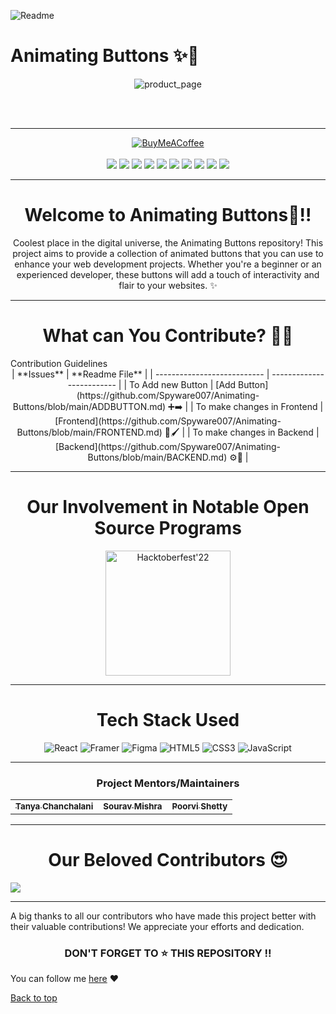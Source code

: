 <!-- ANIMATING BUTTONS x GSSOC23 -->

![Readme](https://github.com/Spyware007/Animating-Buttons/assets/89961974/213e31d6-222e-4552-a76c-4c417a066be1)

<!-- ANIMATING BUTTONS HEADING -->
# Animating Buttons ✨🚀

<div align="center">
  
![product_page](https://github.com/Spyware007/Animating-Buttons/assets/89961974/dc902bc6-cb04-47d5-adf9-5a4a0cbf5e9f)

</div>

<br> <br>

---

<div align="center">
  <a href="https://www.buymeacoffee.com/omgawande">
    <img src="https://img.shields.io/badge/Buy%20Me%20a%20Coffee-ffdd00?style=for-the-badge&logo=buy-me-a-coffee&logoColor=black" alt="BuyMeACoffee">
  </a>
</div>

<br>

<div align="center">
  <img src="https://img.shields.io/github/contributors/spyware007/Animating-Buttons?style=for-the-badge" />
  <img src="https://img.shields.io/github/last-commit/spyware007/Animating-Buttons?style=for-the-badge" />
  <img src="https://img.shields.io/github/issues-pr-closed/spyware007/Animating-Buttons?style=for-the-badge" />
  <img src="https://img.shields.io/github/issues-raw/spyware007/Animating-Buttons?style=for-the-badge" />
  <img src="https://img.shields.io/github/stars/spyware007/Animating-Buttons?style=for-the-badge" />
  <img src="https://img.shields.io/github/repo-size/spyware007/Animating-Buttons?style=for-the-badge" />
  <img src="https://img.shields.io/github/issues-closed-raw/spyware007/Animating-Buttons?style=for-the-badge" />
  <img src="https://img.shields.io/github/issues-pr-closed-raw/spyware007/Animating-Buttons?style=for-the-badge" />
  <img src="https://img.shields.io/github/forks/spyware007/Animating-Buttons?style=for-the-badge" />
  <img src="https://svgshare.com/i/tYz.svg" />
</div>

---

<div align="center" >
  <h1>Welcome to Animating Buttons🎉!!</h1>
</div>

<div align="center">
  Coolest place in the digital universe, the Animating Buttons repository! This project aims to provide a collection of animated buttons that you can use to enhance your web development projects. Whether you're a beginner or an experienced developer, these buttons will add a touch of interactivity and flair to your websites. ✨
</div>

---

<h1 align="center">What can You Contribute? 👩‍💻</h1>

<div>
Contribution Guidelines
</div>

<div align="center">
  | **Issues** | **Readme File** |
  | --------------------------- | ------------------------- |
  | To Add new Button | [Add Button](https://github.com/Spyware007/Animating-Buttons/blob/main/ADDBUTTON.md) ➕➡️ |
  | To make changes in Frontend | [Frontend](https://github.com/Spyware007/Animating-Buttons/blob/main/FRONTEND.md) 🎨🖌️ |
  | To make changes in Backend | [Backend](https://github.com/Spyware007/Animating-Buttons/blob/main/BACKEND.md) ⚙️🤔 |
</div>

---

<h1 align="center">Our Involvement in Notable Open Source Programs</h1>

<div align="center">
  <a href="https://hacktoberfest.digitalocean.com/" target="_blank" rel="noopener noreferrer">
    <img width="200" src="https://img.shields.io/badge/Hacktoberfest-2022-orange.svg" alt="Hacktoberfest'22">
  </a>
</div>

---

<!-- Tech Stack Used -->
<h1 align="center">Tech Stack Used</h1>
<div align="center">
  
![React](https://img.shields.io/badge/react-%2320232a.svg?style=for-the-badge&logo=react&logoColor=%2361DAFB)
![Framer](https://img.shields.io/badge/Framer-black?style=for-the-badge&logo=framer&logoColor=blue)
![Figma](https://img.shields.io/badge/figma-%23F24E1E.svg?style=for-the-badge&logo=figma&logoColor=white)
![HTML5](https://img.shields.io/badge/html5-%23E34F26.svg?style=for-the-badge&logo=html5&logoColor=white)
![CSS3](https://img.shields.io/badge/css3-%231572B6.svg?style=for-the-badge&logo=css3&logoColor=white)
![JavaScript](https://img.shields.io/badge/javascript-%23323330.svg?style=for-the-badge&logo=javascript&logoColor=%23F7DF1E)

</div>

---

<h3 align="center">Project Mentors/Maintainers</h3>

<table align="center">
  <td><a href="https://www.linkedin.com/in/tanyachanchalani/"><sub><b>Tanya Chanchalani</b></sub></a></td>
  <td align="center"><a href="https://www.linkedin.com/in/souravvmishra/"><sub align="bottom"><b>Sourav Mishra</b></sub></a></td>
  <td align="center"><a href="https://www.linkedin.com/in/poorvi-shetty/"><sub align="bottom"><b>Poorvi Shetty</b></sub></a></td>
</table>

---

<h1 align="center">Our Beloved Contributors 😍</h1>

<a href="https://github.com/Spyware007/Animating-Buttons/graphs/contributors">
  <img align="center" src="https://contrib.rocks/image?max=100&repo=Spyware007/Animating-Buttons" />
</a>

---

A big thanks to all our contributors who have made this project better with their valuable contributions! We appreciate your efforts and dedication.

<h3 align="center">DON'T FORGET TO ⭐ THIS REPOSITORY !!</h3>

You can follow me [here](https://github.com/Spyware007) ❤

[Back to top](#)
